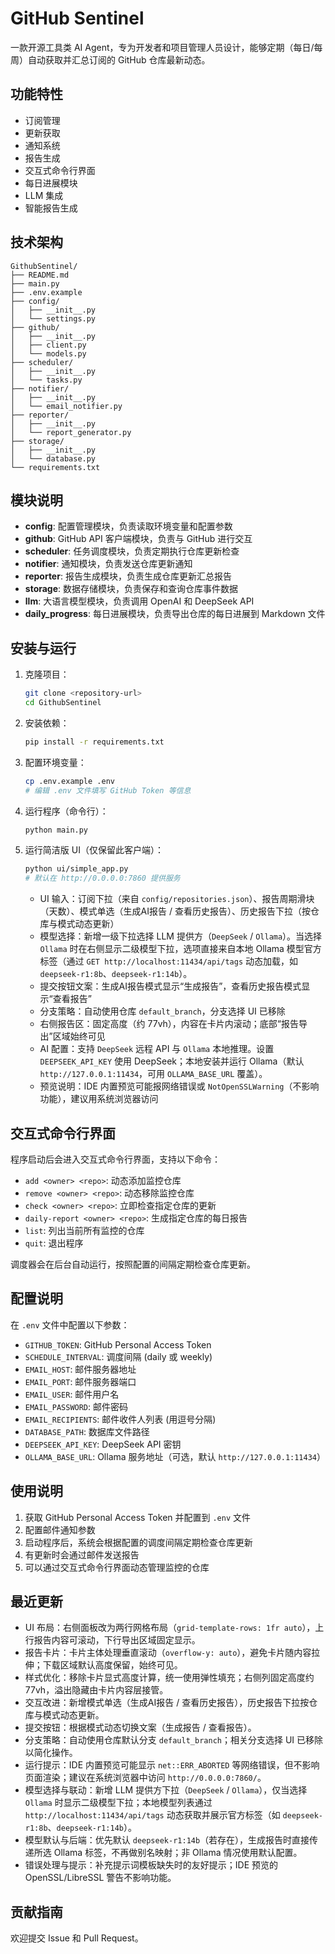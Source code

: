 # GitHub Sentinel

一款开源工具类 AI Agent，专为开发者和项目管理人员设计，能够定期（每日/每周）自动获取并汇总订阅的 GitHub 仓库最新动态。

## 功能特性
- 订阅管理
- 更新获取
- 通知系统
- 报告生成
- 交互式命令行界面
- 每日进展模块
- LLM 集成
- 智能报告生成

## 技术架构

```text
GithubSentinel/
├── README.md
├── main.py
├── .env.example
├── config/
│   ├── __init__.py
│   └── settings.py
├── github/
│   ├── __init__.py
│   ├── client.py
│   └── models.py
├── scheduler/
│   ├── __init__.py
│   └── tasks.py
├── notifier/
│   ├── __init__.py
│   └── email_notifier.py
├── reporter/
│   ├── __init__.py
│   └── report_generator.py
├── storage/
│   ├── __init__.py
│   └── database.py
└── requirements.txt
```

## 模块说明

- **config**: 配置管理模块，负责读取环境变量和配置参数
- **github**: GitHub API 客户端模块，负责与 GitHub 进行交互
- **scheduler**: 任务调度模块，负责定期执行仓库更新检查
- **notifier**: 通知模块，负责发送仓库更新通知
- **reporter**: 报告生成模块，负责生成仓库更新汇总报告
- **storage**: 数据存储模块，负责保存和查询仓库事件数据
- **llm**: 大语言模型模块，负责调用 OpenAI 和 DeepSeek API
- **daily_progress**: 每日进展模块，负责导出仓库的每日进展到 Markdown 文件

## 安装与运行

1. 克隆项目：
   ```bash
   git clone <repository-url>
   cd GithubSentinel
   ```

2. 安装依赖：
   ```bash
   pip install -r requirements.txt
   ```

3. 配置环境变量：
   ```bash
   cp .env.example .env
   # 编辑 .env 文件填写 GitHub Token 等信息
   ```

4. 运行程序（命令行）：
   ```bash
   python main.py
   ```

5. 运行简洁版 UI（仅保留此客户端）：
   ```bash
   python ui/simple_app.py
   # 默认在 http://0.0.0.0:7860 提供服务
   ```
   - UI 输入：订阅下拉（来自 `config/repositories.json`）、报告周期滑块（天数）、模式单选（生成AI报告 / 查看历史报告）、历史报告下拉（按仓库与模式动态更新）
   - 模型选择：新增一级下拉选择 LLM 提供方（`DeepSeek` / `Ollama`）。当选择 `Ollama` 时在右侧显示二级模型下拉，选项直接来自本地 Ollama 模型官方标签（通过 `GET http://localhost:11434/api/tags` 动态加载，如 `deepseek-r1:8b`、`deepseek-r1:14b`）。
   - 提交按钮文案：生成AI报告模式显示“生成报告”，查看历史报告模式显示“查看报告”
   - 分支策略：自动使用仓库 `default_branch`，分支选择 UI 已移除
   - 右侧报告区：固定高度（约 77vh），内容在卡片内滚动；底部“报告导出”区域始终可见
   - AI 配置：支持 `DeepSeek` 远程 API 与 `Ollama` 本地推理。设置 `DEEPSEEK_API_KEY` 使用 DeepSeek；本地安装并运行 Ollama（默认 `http://127.0.0.1:11434`，可用 `OLLAMA_BASE_URL` 覆盖）。
   - 预览说明：IDE 内置预览可能报网络错误或 `NotOpenSSLWarning`（不影响功能），建议用系统浏览器访问

## 交互式命令行界面

程序启动后会进入交互式命令行界面，支持以下命令：

- `add <owner> <repo>`: 动态添加监控仓库
- `remove <owner> <repo>`: 动态移除监控仓库
- `check <owner> <repo>`: 立即检查指定仓库的更新
- `daily-report <owner> <repo>`: 生成指定仓库的每日报告
- `list`: 列出当前所有监控的仓库
- `quit`: 退出程序

调度器会在后台自动运行，按照配置的间隔定期检查仓库更新。

## 配置说明

在 `.env` 文件中配置以下参数：

- `GITHUB_TOKEN`: GitHub Personal Access Token
- `SCHEDULE_INTERVAL`: 调度间隔 (daily 或 weekly)
- `EMAIL_HOST`: 邮件服务器地址
- `EMAIL_PORT`: 邮件服务器端口
- `EMAIL_USER`: 邮件用户名
- `EMAIL_PASSWORD`: 邮件密码
- `EMAIL_RECIPIENTS`: 邮件收件人列表 (用逗号分隔)
- `DATABASE_PATH`: 数据库文件路径
- `DEEPSEEK_API_KEY`: DeepSeek API 密钥
- `OLLAMA_BASE_URL`: Ollama 服务地址（可选，默认 `http://127.0.0.1:11434`）

## 使用说明

1. 获取 GitHub Personal Access Token 并配置到 `.env` 文件
2. 配置邮件通知参数
3. 启动程序后，系统会根据配置的调度间隔定期检查仓库更新
4. 有更新时会通过邮件发送报告
5. 可以通过交互式命令行界面动态管理监控的仓库

## 最近更新

- UI 布局：右侧面板改为两行网格布局（`grid-template-rows: 1fr auto`），上行报告内容可滚动，下行导出区域固定显示。
- 报告卡片：卡片主体处理垂直滚动（`overflow-y: auto`），避免卡片随内容拉伸；下载区域默认高度保留，始终可见。
- 样式优化：移除卡片显式高度计算，统一使用弹性填充；右侧列固定高度约 77vh，溢出隐藏由卡片内容层接管。
- 交互改进：新增模式单选（生成AI报告 / 查看历史报告），历史报告下拉按仓库与模式动态更新。
- 提交按钮：根据模式动态切换文案（生成报告 / 查看报告）。
- 分支策略：自动使用仓库默认分支 `default_branch`；相关分支选择 UI 已移除以简化操作。
- 运行提示：IDE 内置预览可能显示 `net::ERR_ABORTED` 等网络错误，但不影响页面渲染；建议在系统浏览器中访问 `http://0.0.0.0:7860/`。
- 模型选择与联动：新增 LLM 提供方下拉（`DeepSeek` / `Ollama`），仅当选择 `Ollama` 时显示二级模型下拉；本地模型列表通过 `http://localhost:11434/api/tags` 动态获取并展示官方标签（如 `deepseek-r1:8b`、`deepseek-r1:14b`）。
- 模型默认与后端：优先默认 `deepseek-r1:14b`（若存在），生成报告时直接传递所选 Ollama 标签，不再做别名映射；非 Ollama 情况使用默认配置。
- 错误处理与提示：补充提示词模板缺失时的友好提示；IDE 预览的 OpenSSL/LibreSSL 警告不影响功能。

## 贡献指南

欢迎提交 Issue 和 Pull Request。
